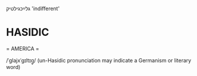 גלײַכגילטיק
'indifferent'

HASIDIC
=======
= AMERICA = 

/ˈglajxˈgɪltɪg̥/ (un-Hasidic pronunciation may indicate a Germanism or literary word)